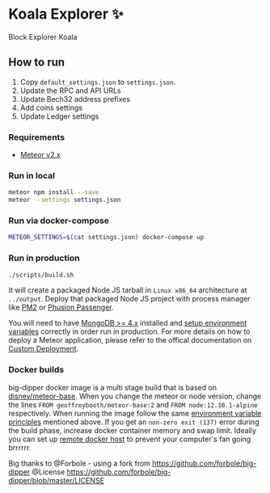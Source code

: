 # Koala Explorer :sparkles:

Block Explorer Koala

## How to run

1. Copy `default_settings.json` to `settings.json`.
2. Update the RPC and API URLs
3. Update Bech32 address prefixes
4. Add coins settings
5. Update Ledger settings

### Requirements

* [Meteor v2.x](https://www.meteor.com/install)

### Run in local

```sh
meteor npm install --save
meteor --settings settings.json
```

### Run via docker-compose
```sh
METEOR_SETTINGS=$(cat settings.json) docker-compose up
```

### Run in production

```sh
./scripts/build.sh
```

It will create a packaged Node JS tarball in `Linux x86_64` architecture at `../output`. Deploy that packaged Node JS project with process manager like [PM2](https://github.com/Unitech/pm2) or [Phusion Passenger](https://www.phusionpassenger.com/library/walkthroughs/basics/nodejs/fundamental_concepts.html).

You will need to have [MongoDB >= 4.x](https://docs.mongodb.com/manual/administration/install-on-linux/) installed and [setup environment variables](https://guide.meteor.com/deployment.html#environment) correctly in order run in production. For more details on how to deploy a Meteor application, please refer to the offical documentation on [Custom Deployment](https://guide.meteor.com/deployment.html#custom-deployment). 

### Docker builds

big-dipper docker image is a multi stage build that is based on [disney/meteor-base](https://github.com/disney/meteor-base/). When you change the meteor or node version, change the lines `FROM geoffreybooth/meteor-base:2` and `FROM node:12.16.1-alpine` respectively. When running the image follow the same [environment variable principles](https://guide.meteor.com/deployment.html#environment) mentioned above. If you get an `non-zero exit (137)` error during the build phase, increase docker container memory and swap limit. Ideally you can set up [remote docker host](https://www.digitalocean.com/community/tutorials/how-to-provision-and-manage-remote-docker-hosts-with-docker-machine-on-ubuntu-18-04) to prevent your computer's fan going brrrrrr.


Big thanks to @Forbole - using a fork from https://github.com/forbole/big-dipper
@License https://github.com/forbole/big-dipper/blob/master/LICENSE